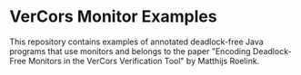 # VerCors Monitor Examples

This repository contains examples of annotated deadlock-free Java programs that use monitors and belongs to the paper "Encoding Deadlock-Free Monitors in the VerCors Verification Tool" by Matthijs Roelink.
